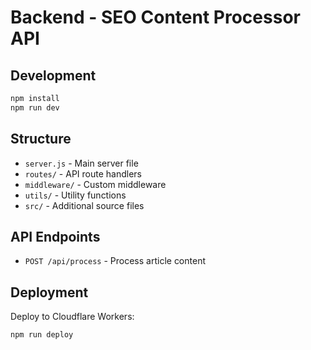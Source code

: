 # Backend - SEO Content Processor API

## Development

```bash
npm install
npm run dev
```

## Structure

- `server.js` - Main server file
- `routes/` - API route handlers
- `middleware/` - Custom middleware
- `utils/` - Utility functions
- `src/` - Additional source files

## API Endpoints

- `POST /api/process` - Process article content

## Deployment

Deploy to Cloudflare Workers:
```bash
npm run deploy
```